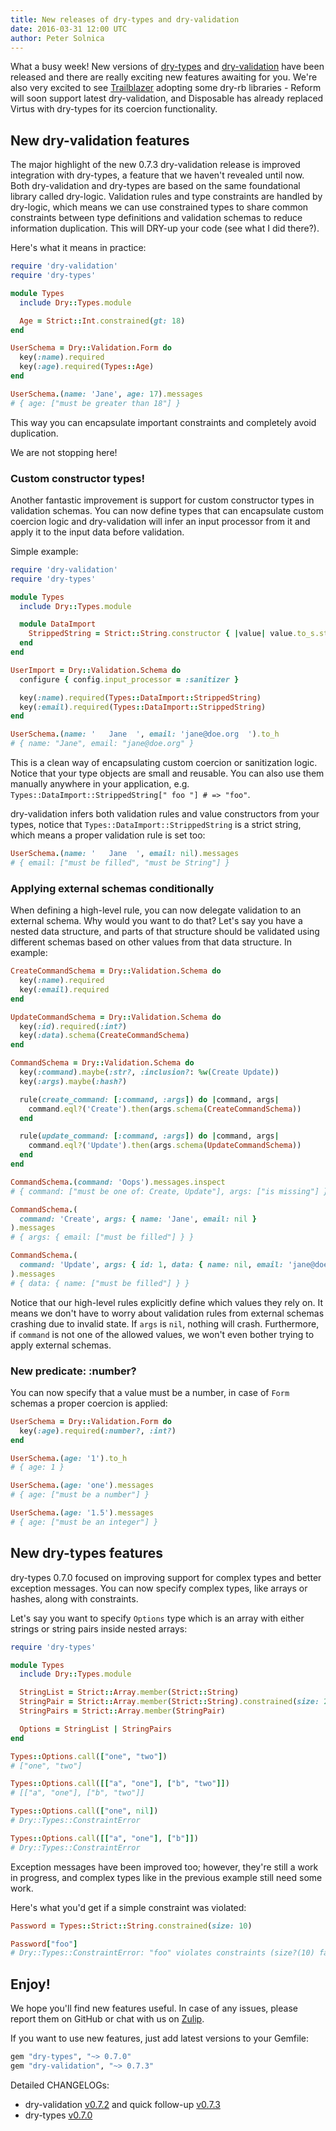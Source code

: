 ```yaml
---
title: New releases of dry-types and dry-validation
date: 2016-03-31 12:00 UTC
author: Peter Solnica
---
```


What a busy week! New versions of [dry-types](http://dry-rb.org/gems/dry-types) and [dry-validation](http://dry-rb.org/gems/dry-types) have been released and there are really exciting new features awaiting for you. We're also very excited to see [Trailblazer](http://trailblazer.to) adopting some dry-rb libraries - Reform will soon support latest dry-validation, and Disposable has already replaced Virtus with dry-types for its coercion functionality.

## New dry-validation features

The major highlight of the new 0.7.3 dry-validation release is improved integration with dry-types, a feature that we haven't revealed until now. Both dry-validation and dry-types are based on the same foundational library called dry-logic. Validation rules and type constraints are handled by dry-logic, which means we can use constrained types to share common constraints between type definitions and validation schemas to reduce information duplication. This will DRY-up your code (see what I did there?).

Here's what it means in practice:

``` ruby
require 'dry-validation'
require 'dry-types'

module Types
  include Dry::Types.module

  Age = Strict::Int.constrained(gt: 18)
end

UserSchema = Dry::Validation.Form do
  key(:name).required
  key(:age).required(Types::Age)
end

UserSchema.(name: 'Jane', age: 17).messages
# { age: ["must be greater than 18"] }
```

This way you can encapsulate important constraints and completely avoid duplication.

We are not stopping here!

### Custom constructor types!

Another fantastic improvement is support for custom constructor types in validation schemas. You can now define types that can encapsulate custom coercion logic and dry-validation will infer an input processor from it and apply it to the input data before validation.

Simple example:

``` ruby
require 'dry-validation'
require 'dry-types'

module Types
  include Dry::Types.module

  module DataImport
    StrippedString = Strict::String.constructor { |value| value.to_s.strip }
  end
end

UserImport = Dry::Validation.Schema do
  configure { config.input_processor = :sanitizer }

  key(:name).required(Types::DataImport::StrippedString)
  key(:email).required(Types::DataImport::StrippedString)
end

UserSchema.(name: '   Jane  ', email: 'jane@doe.org  ').to_h
# { name: "Jane", email: "jane@doe.org" }
```

This is a clean way of encapsulating custom coercion or sanitization logic. Notice that your type objects are small and reusable. You can also use them manually anywhere in your application, e.g. `Types::DataImport::StrippedString[" foo "] # => "foo"`.

dry-validation infers both validation rules and value constructors from your types, notice that `Types::DataImport::StrippedString` is a strict string, which means a proper validation rule is set too:

``` ruby
UserSchema.(name: '   Jane  ', email: nil).messages
# { email: ["must be filled", "must be String"] }
```

### Applying external schemas conditionally

When defining a high-level rule, you can now delegate validation to an external schema. Why would you want to do that? Let's say you have a nested data structure, and parts of that structure should be validated using different schemas based on other values from that data structure. In example:

``` ruby
CreateCommandSchema = Dry::Validation.Schema do
  key(:name).required
  key(:email).required
end

UpdateCommandSchema = Dry::Validation.Schema do
  key(:id).required(:int?)
  key(:data).schema(CreateCommandSchema)
end

CommandSchema = Dry::Validation.Schema do
  key(:command).maybe(:str?, :inclusion?: %w(Create Update))
  key(:args).maybe(:hash?)

  rule(create_command: [:command, :args]) do |command, args|
    command.eql?('Create').then(args.schema(CreateCommandSchema))
  end

  rule(update_command: [:command, :args]) do |command, args|
    command.eql?('Update').then(args.schema(UpdateCommandSchema))
  end
end

CommandSchema.(command: 'Oops').messages.inspect
# { command: ["must be one of: Create, Update"], args: ["is missing"] }

CommandSchema.(
  command: 'Create', args: { name: 'Jane', email: nil }
).messages
# { args: { email: ["must be filled"] } }

CommandSchema.(
  command: 'Update', args: { id: 1, data: { name: nil, email: 'jane@doe.org' } }
).messages
# { data: { name: ["must be filled"] } }
```

Notice that our high-level rules explicitly define which values they rely on. It means we don't have to worry about validation rules from external schemas crashing due to invalid state. If `args` is `nil`, nothing will crash. Furthermore, if `command` is not one of the allowed values, we won't even bother trying to apply external schemas.

### New predicate: :number?

You can now specify that a value must be a number, in case of `Form` schemas a proper coercion is applied:

``` ruby
UserSchema = Dry::Validation.Form do
  key(:age).required(:number?, :int?)
end

UserSchema.(age: '1').to_h
# { age: 1 }

UserSchema.(age: 'one').messages
# { age: ["must be a number"] }

UserSchema.(age: '1.5').messages
# { age: ["must be an integer"] }
```

## New dry-types features

dry-types 0.7.0 focused on improving support for complex types and better exception messages. You can now specify complex types, like arrays or hashes, along with constraints.

Let's say you want to specify `Options` type which is an array with either strings or string pairs inside nested arrays:

``` ruby
require 'dry-types'

module Types
  include Dry::Types.module

  StringList = Strict::Array.member(Strict::String)
  StringPair = Strict::Array.member(Strict::String).constrained(size: 2)
  StringPairs = Strict::Array.member(StringPair)

  Options = StringList | StringPairs
end

Types::Options.call(["one", "two"])
# ["one", "two"]

Types::Options.call([["a", "one"], ["b", "two"]])
# [["a", "one"], ["b", "two"]]

Types::Options.call(["one", nil])
# Dry::Types::ConstraintError

Types::Options.call([["a", "one"], ["b"]])
# Dry::Types::ConstraintError
```

Exception messages have been improved too; however, they're still a work in progress, and complex types like in the previous example still need some work.

Here's what you'd get if a simple constraint was violated:

``` ruby
Password = Types::Strict::String.constrained(size: 10)

Password["foo"]
# Dry::Types::ConstraintError: "foo" violates constraints (size?(10) failed)
```

## Enjoy!

We hope you'll find new features useful. In case of any issues, please report them on GitHub or chat with us on [Zulip](https://dry-rb.zulipchat.com).

If you want to use new features, just add latest versions to your Gemfile:

``` ruby
gem "dry-types", "~> 0.7.0"
gem "dry-validation", "~> 0.7.3"
```

Detailed CHANGELOGs:

- dry-validation [v0.7.2](https://github.com/dry-rb/dry-validation/blob/main/CHANGELOG.md#v072-2016-03-28) and quick follow-up [v0.7.3](https://github.com/dry-rb/dry-validation/blob/main/CHANGELOG.md#v073-2016-03-30)
- dry-types [v0.7.0](https://github.com/dry-rb/dry-types/blob/main/CHANGELOG.md#v070-2016-03-30)
